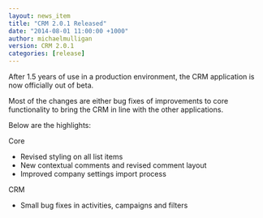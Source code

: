 ```yaml
---
layout: news_item
title: "CRM 2.0.1 Released"
date: "2014-08-01 11:00:00 +1000"
author: michaelmulligan
version: CRM 2.0.1
categories: [release]
---
```


After 1.5 years of use in a production environment, the CRM application is now officially out of beta. 

Most of the changes are either bug fixes of improvements to core functionality to bring the CRM in line with the other applications.

Below are the highlights:

Core
- Revised styling on all list items
- New contextual comments and revised comment layout
- Improved company settings import process

CRM
- Small bug fixes in activities, campaigns and filters



